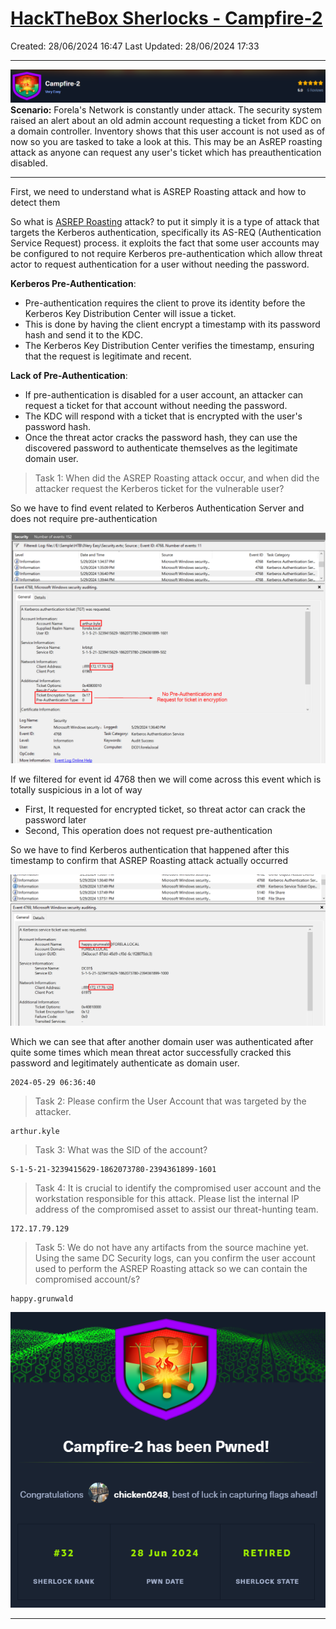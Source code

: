# [HackTheBox Sherlocks - Campfire-2](https://app.hackthebox.com/sherlocks/Campfire-2)
Created: 28/06/2024 16:47
Last Updated: 28/06/2024 17:33
* * *

![dcb96c3ad154a9cabbe67efeb2c35489.png](/_resources/dcb96c3ad154a9cabbe67efeb2c35489.png)
**Scenario:**
Forela's Network is constantly under attack. The security system raised an alert about an old admin account requesting a ticket from KDC on a domain controller. Inventory shows that this user account is not used as of now so you are tasked to take a look at this. This may be an AsREP roasting attack as anyone can request any user's ticket which has preauthentication disabled.

* * *
First, we need to understand what is ASREP Roasting attack and how to detect them

So what is [ASREP Roasting](https://attack.mitre.org/techniques/T1558/004/) attack? to put it simply it is a type of attack that targets the Kerberos authentication, specifically its AS-REQ (Authentication Service Request) process. it exploits the fact that some user accounts may be configured to not require Kerberos pre-authentication which allow threat actor to request authentication for a user without needing the password.

**Kerberos Pre-Authentication**:
- Pre-authentication requires the client to prove its identity before the Kerberos Key Distribution Center will issue a ticket.
- This is done by having the client encrypt a timestamp with its password hash and send it to the KDC.
- The Kerberos Key Distribution Center verifies the timestamp, ensuring that the request is legitimate and recent.

**Lack of Pre-Authentication**:
- If pre-authentication is disabled for a user account, an attacker can request a ticket for that account without needing the password.
- The KDC will respond with a ticket that is encrypted with the user's password hash.
- Once the threat actor cracks the password hash, they can use the discovered password to authenticate themselves as the legitimate domain user.

>Task 1: When did the ASREP Roasting attack occur, and when did the attacker request the Kerberos ticket for the vulnerable user?

So we have to find event related to Kerberos Authentication Server and does not require pre-authentication

![d6d5d900d5c655ceabf9dadf4d682277.png](/_resources/d6d5d900d5c655ceabf9dadf4d682277.png)

If we filtered for event id 4768 then we will come across this event which is totally suspicious in a lot of way 
- First, It requested for encrypted ticket, so threat actor can crack the password later
- Second, This operation does not request pre-authentication

So we have to find Kerberos authentication that happened after this timestamp to confirm that ASREP Roasting attack actually occurred

![5488f78aaec7f520f7b5f9359daca78d.png](/_resources/5488f78aaec7f520f7b5f9359daca78d.png)

Which we can see that after another domain user was authenticated after quite some times which mean threat actor successfully cracked this password and legitimately authenticate as domain user.

```
2024-05-29 06:36:40
```

>Task 2: Please confirm the User Account that was targeted by the attacker.
```
arthur.kyle
```

>Task 3: What was the SID of the account?
```
S-1-5-21-3239415629-1862073780-2394361899-1601
```

>Task 4: It is crucial to identify the compromised user account and the workstation responsible for this attack. Please list the internal IP address of the compromised asset to assist our threat-hunting team.
```
172.17.79.129
```

>Task 5: We do not have any artifacts from the source machine yet. Using the same DC Security logs, can you confirm the user account used to perform the ASREP Roasting attack so we can contain the compromised account/s?
```
happy.grunwald
```

![dbb7aba657c7b20640228a5dd80c5197.png](/_resources/dbb7aba657c7b20640228a5dd80c5197.png)
* * *
